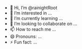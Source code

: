- 👋 Hi, I’m @rainightRoot
- 👀 I’m interested in ...
- 🌱 I’m currently learning ...
- 💞️ I’m looking to collaborate on ...
- 📫 How to reach me ...
- 😄 Pronouns: ...
- ⚡ Fun fact: ...

<!---
rainightRoot/rainightRoot is a ✨ special ✨ repository because its `README.md` (this file) appears on your GitHub profile.
You can click the Preview link to take a look at your changes.
--->
